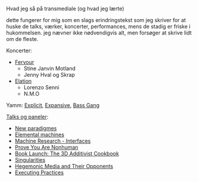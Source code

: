 Hvad jeg så på transmediale (og hvad jeg lærte)

dette fungerer for mig som en slags erindringstekst som jeg skriver for at huske de talks, værker, koncerter, performances, mens de stadig er friske i hukommelsen. jeg nævner ikke nødvendigvis alt, men forsøger at skrive lidt om de fleste.

Koncerter:
- [Fervour](http://www.ctm-festival.de/festival-2017/artists/f-j/jenny-hval-skrap/)
  + Stine Janvin Motland
  + Jenny Hval og Skrap
- [Elation](http://www.ctm-festival.de/festival2017/2017/02/03/berghain_iv-1/)
  + Lorenzo Senni
  + N.M.O

Yamm: [Explicit](http://www.ctm-festival.de/festival2017/2017/02/04/yaam_i/), [Expansive](http://www.ctm-festival.de/festival2017/2017/02/04/yaam_ii/), [Bass Gang](http://www.ctm-festival.de/festival2017/2017/02/04/yaam_iii_bass_gang_floor/)

[Talks og paneler](https://2017.transmediale.de/festival/2017/program/list):

- [New paradigmes](https://2017.transmediale.de/content/new-paradigms)
- [Elemental machines](https://2017.transmediale.de/content/elemental-machines)
- [Machine Research - Interfaces](https://2017.transmediale.de/content/machine-research-interfaces)
- [Prove You Are Nonhuman](https://2017.transmediale.de/content/prove-you-are-nonhuman)
- [Book Launch: The 3D Additivist Cookbook](https://2017.transmediale.de/content/book-launch-the-3d-additivist-cookbook)
- [Singularities](https://2017.transmediale.de/content/singularities)
- [Hegemonic Media and Their Opponents](https://2017.transmediale.de/content/hegemonic-media-and-their-opponents)
- [Executing Practices](https://2017.transmediale.de/content/executing-practices)
